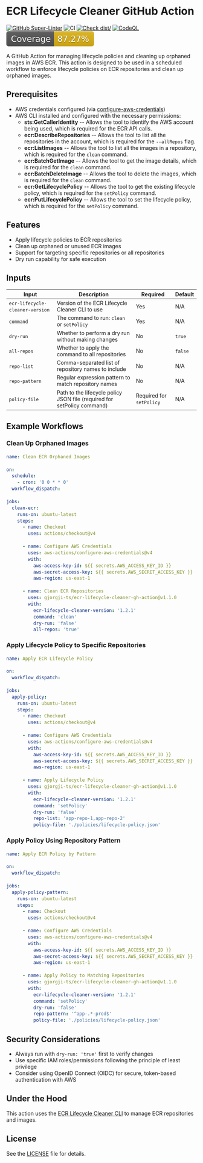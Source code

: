 # ECR Lifecycle Cleaner GitHub Action

[![GitHub Super-Linter](https://github.com/gjorgji-ts/ecr-lifecycle-cleaner-gh-action/actions/workflows/linter.yml/badge.svg)](https://github.com/super-linter/super-linter)
![CI](https://github.com/gjorgji-ts/ecr-lifecycle-cleaner-gh-action/actions/workflows/ci.yml/badge.svg)
[![Check dist/](https://github.com/gjorgji-ts/ecr-lifecycle-cleaner-gh-action/actions/workflows/check-dist.yml/badge.svg)](https://github.com/gjorgji-ts/ecr-lifecycle-cleaner-gh-action/actions/workflows/check-dist.yml)
[![CodeQL](https://github.com/gjorgji-ts/ecr-lifecycle-cleaner-gh-action/actions/workflows/codeql-analysis.yml/badge.svg)](https://github.com/gjorgji-ts/ecr-lifecycle-cleaner-gh-action/actions/workflows/codeql-analysis.yml)
[![Coverage](./badges/coverage.svg)](./badges/coverage.svg)

A GitHub Action for managing lifecycle policies and cleaning up orphaned images
in AWS ECR. This action is designed to be used in a scheduled workflow to
enforce lifecycle policies on ECR repositories and clean up orphaned images.

## Prerequisites

- AWS credentials configured (via
  [configure-aws-credentials](https://github.com/aws-actions/configure-aws-credentials))
- AWS CLI installed and configured with the necessary permissions:
  - **sts:GetCallerIdentity** -- Allows the tool to identify the AWS account being used, which is required for the ECR API calls.
  - **ecr:DescribeRepositories** -- Allows the tool to list all the repositories in the account, which is required for the `--allRepos` flag.
  - **ecr:ListImages** -- Allows the tool to list all the images in a repository, which is required for the `clean` command.
  - **ecr:BatchGetImage** -- Allows the tool to get the image details, which is required for the `clean` command.
  - **ecr:BatchDeleteImage** -- Allows the tool to delete the images, which is required for the `clean` command.
  - **ecr:GetLifecyclePolicy** -- Allows the tool to get the existing lifecycle policy, which is required for the `setPolicy` command.
  - **ecr:PutLifecyclePolicy** -- Allows the tool to set the lifecycle policy, which is required for the `setPolicy` command.

## Features

- Apply lifecycle policies to ECR repositories
- Clean up orphaned or unused ECR images
- Support for targeting specific repositories or all repositories
- Dry run capability for safe execution

## Inputs

| Input                           | Description                                                             | Required                 | Default |
| ------------------------------- | ----------------------------------------------------------------------- | ------------------------ | ------- |
| `ecr-lifecycle-cleaner-version` | Version of the ECR Lifecycle Cleaner CLI to use                         | Yes                      | N/A     |
| `command`                       | The command to run: `clean` or `setPolicy`                              | Yes                      | N/A     |
| `dry-run`                       | Whether to perform a dry run without making changes                     | No                       | `true`  |
| `all-repos`                     | Whether to apply the command to all repositories                        | No                       | `false` |
| `repo-list`                     | Comma-separated list of repository names to include                     | No                       | N/A     |
| `repo-pattern`                  | Regular expression pattern to match repository names                    | No                       | N/A     |
| `policy-file`                   | Path to the lifecycle policy JSON file (required for setPolicy command) | Required for `setPolicy` | N/A     |

## Example Workflows

### Clean Up Orphaned Images

```yaml
name: Clean ECR Orphaned Images

on:
  schedule:
    - cron: '0 0 * * 0'
  workflow_dispatch:

jobs:
  clean-ecr:
    runs-on: ubuntu-latest
    steps:
      - name: Checkout
        uses: actions/checkout@v4

      - name: Configure AWS Credentials
        uses: aws-actions/configure-aws-credentials@v4
        with:
          aws-access-key-id: ${{ secrets.AWS_ACCESS_KEY_ID }}
          aws-secret-access-key: ${{ secrets.AWS_SECRET_ACCESS_KEY }}
          aws-region: us-east-1

      - name: Clean ECR Repositories
        uses: gjorgji-ts/ecr-lifecycle-cleaner-gh-action@v1.1.0
        with:
          ecr-lifecycle-cleaner-version: '1.2.1'
          command: 'clean'
          dry-run: 'false'
          all-repos: 'true'
```

### Apply Lifecycle Policy to Specific Repositories

```yaml
name: Apply ECR Lifecycle Policy

on:
  workflow_dispatch:

jobs:
  apply-policy:
    runs-on: ubuntu-latest
    steps:
      - name: Checkout
        uses: actions/checkout@v4

      - name: Configure AWS Credentials
        uses: aws-actions/configure-aws-credentials@v4
        with:
          aws-access-key-id: ${{ secrets.AWS_ACCESS_KEY_ID }}
          aws-secret-access-key: ${{ secrets.AWS_SECRET_ACCESS_KEY }}
          aws-region: us-east-1

      - name: Apply Lifecycle Policy
        uses: gjorgji-ts/ecr-lifecycle-cleaner-gh-action@v1.1.0
        with:
          ecr-lifecycle-cleaner-version: '1.2.1'
          command: 'setPolicy'
          dry-run: 'false'
          repo-list: 'app-repo-1,app-repo-2'
          policy-file: './policies/lifecycle-policy.json'
```

### Apply Policy Using Repository Pattern

```yaml
name: Apply ECR Policy by Pattern

on:
  workflow_dispatch:

jobs:
  apply-policy-pattern:
    runs-on: ubuntu-latest
    steps:
      - name: Checkout
        uses: actions/checkout@v4

      - name: Configure AWS Credentials
        uses: aws-actions/configure-aws-credentials@v4
        with:
          aws-access-key-id: ${{ secrets.AWS_ACCESS_KEY_ID }}
          aws-secret-access-key: ${{ secrets.AWS_SECRET_ACCESS_KEY }}
          aws-region: us-east-1

      - name: Apply Policy to Matching Repositories
        uses: gjorgji-ts/ecr-lifecycle-cleaner-gh-action@v1.1.0
        with:
          ecr-lifecycle-cleaner-version: '1.2.1'
          command: 'setPolicy'
          dry-run: 'false'
          repo-pattern: '^app-.*-prod$'
          policy-file: './policies/lifecycle-policy.json'
```

## Security Considerations

- Always run with `dry-run: 'true'` first to verify changes
- Use specific IAM roles/permissions following the principle of least privilege
- Consider using OpenID Connect (OIDC) for secure, token-based authentication
  with AWS

## Under the Hood

This action uses the
[ECR Lifecycle Cleaner CLI](https://github.com/gjorgji-ts/ecr-lifecycle-cleaner)
to manage ECR repositories and images.

## License

See the [LICENSE](LICENSE) file for details.
